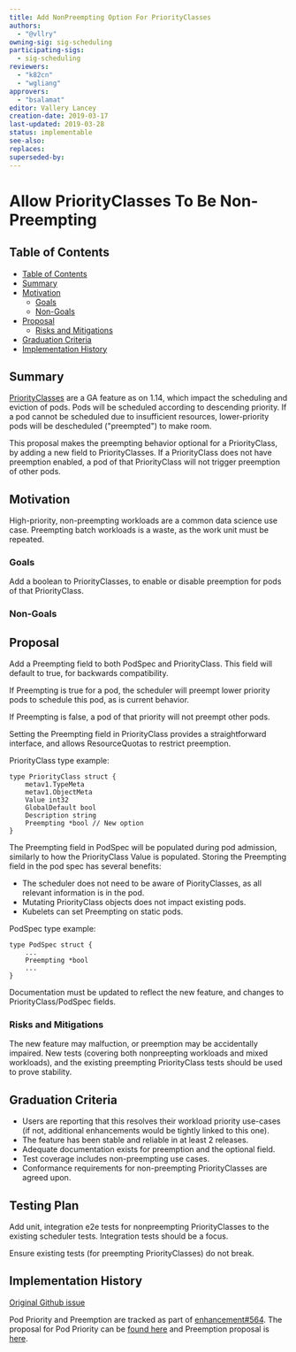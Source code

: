 ```yaml
---
title: Add NonPreempting Option For PriorityClasses
authors:
  - "@vllry"
owning-sig: sig-scheduling
participating-sigs:
  - sig-scheduling
reviewers:
  - "k82cn"
  - "wgliang"
approvers:
  - "bsalamat"
editor: Vallery Lancey
creation-date: 2019-03-17
last-updated: 2019-03-28
status: implementable
see-also:
replaces:
superseded-by:
---
```


# Allow PriorityClasses To Be Non-Preempting

## Table of Contents

* [Table of Contents](#table-of-contents)
* [Summary](#summary)
* [Motivation](#motivation)
    * [Goals](#goals)
    * [Non-Goals](#non-goals)
* [Proposal](#proposal)
    * [Risks and Mitigations](#risks-and-mitigations)
* [Graduation Criteria](#graduation-criteria)
* [Implementation History](#implementation-history)


## Summary

[PriorityClasses](https://kubernetes.io/docs/concepts/configuration/pod-priority-preemption/) are a GA feature as on 1.14,
which impact the scheduling and eviction of pods.
Pods will be scheduled according to descending priority.
If a pod cannot be scheduled due to insufficient resources,
lower-priority pods will be descheduled ("preempted") to make room.

This proposal makes the preempting behavior optional for a PriorityClass,
by adding a new field to PriorityClasses.
If a PriorityClass does not have preemption enabled,
a pod of that PriorityClass will not trigger preemption of other pods.

## Motivation

High-priority, non-preempting workloads are a common data science use case.
Preempting batch workloads is a waste, as the work unit must be repeated.

### Goals

Add a boolean to PriorityClasses,
to enable or disable preemption for pods of that PriorityClass.

### Non-Goals

## Proposal

Add a Preempting field to both PodSpec and PriorityClass.
This field will default to true,
for backwards compatibility.

If Preempting is true for a pod,
the scheduler will preempt lower priority pods to schedule this pod,
as is current behavior.

If Preempting is false,
a pod of that priority will not preempt other pods.

Setting the Preempting field in PriorityClass provides a straightforward interface,
and allows ResourceQuotas to restrict preemption.

PriorityClass type example:
```
type PriorityClass struct {
	metav1.TypeMeta
	metav1.ObjectMeta
	Value int32
	GlobalDefault bool
	Description string
	Preempting *bool // New option
}
```

The Preempting field in PodSpec will be populated during pod admission,
similarly to how the PriorityClass Value is populated.
Storing the Preempting field in the pod spec has several benefits:
* The scheduler does not need to be aware of PiorityClasses,
as all relevant information is in the pod.
* Mutating PriorityClass objects does not impact existing pods.
* Kubelets can set Preempting on static pods.

PodSpec type example:
```
type PodSpec struct {
    ...
    Preempting *bool
    ...
}
```

Documentation must be updated to reflect the new feature,
and changes to PriorityClass/PodSpec fields.

### Risks and Mitigations

The new feature may malfuction,
or preemption may be accidentally impaired.
New tests (covering both nonpreepting workloads and mixed workloads),
and the existing preempting PriorityClass tests should be used to prove stability.

## Graduation Criteria

* Users are reporting that this resolves their workload priority use-cases
(if not, additional enhancements would be tightly linked to this one).
* The feature has been stable and reliable in at least 2 releases.
* Adequate documentation exists for preemption and the optional field.
* Test coverage includes non-preempting use cases.
* Conformance requirements for non-preempting PriorityClasses are agreed upon.

## Testing Plan
Add unit, integration e2e tests for nonpreempting PriorityClasses to the existing scheduler tests.
Integration tests should be a focus.

Ensure existing tests (for preempting PriorityClasses) do not break.

## Implementation History

[Original Github issue](https://github.com/kubernetes/kubernetes/issues/67671)

Pod Priority and Preemption are tracked as part of [enhancement#564](https://github.com/kubernetes/enhancements/issues/564).
The proposal for Pod Priority can be [found here](https://github.com/kubernetes/community/blob/master/contributors/design-proposals/scheduling/pod-priority-api.md)
and Preemption proposal is [here](https://github.com/kubernetes/community/blob/master/contributors/design-proposals/scheduling/pod-preemption.md).
